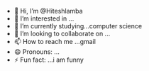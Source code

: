 - 👋 Hi, I’m @Hiteshlamba
- 👀 I’m interested in ...
- 🌱 I’m currently studying...computer science
- 💞️ I’m looking to collaborate on ...
- 📫 How to reach me ...gmail
- 😄 Pronouns: ...
- ⚡ Fun fact: ...i am funny

<!---
Hiteshlamba/Hiteshlamba is a ✨ special ✨ repository because its `README.md` (this file) appears on your GitHub profile.
You can click the Preview link to take a look at your changes.
--->
